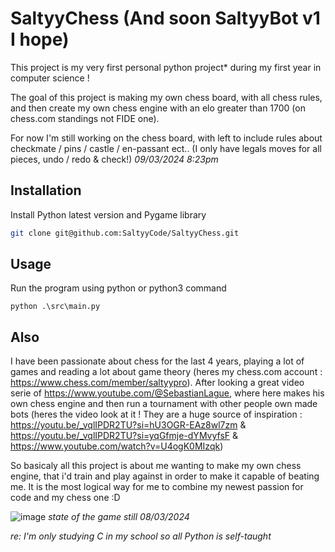 # SaltyyChess (And soon SaltyyBot v1 I hope)

This project is my very first personal python project* during my first year in computer science !

The goal of this project is making my own chess board, with all chess rules, and then create my own chess engine with an elo greater than 1700 (on chess.com standings not FIDE one).

For now I'm still working on the chess board, with left to include rules about checkmate / pins / castle / en-passant ect.. (I only have legals moves for all pieces, undo / redo & check!) *09/03/2024 8:23pm*


## Installation

Install Python latest version and Pygame library

```bash
git clone git@github.com:SaltyyCode/SaltyyChess.git
```

## Usage
Run the program using python or python3 command 
```
python .\src\main.py  
```

## Also
I have been passionate about chess for the last 4 years, playing a lot of games and reading a lot about game theory (heres my chess.com account : https://www.chess.com/member/saltyypro).
After looking a great video serie of https://www.youtube.com/@SebastianLague, where here makes his own chess engine and then run a tournament with other people own made bots (heres the video look at it ! They are a huge source of inspiration : https://youtu.be/_vqlIPDR2TU?si=hU3OGR-EAz8wl7zm & https://youtu.be/_vqlIPDR2TU?si=yqGfmje-dYMvyfsF & https://www.youtube.com/watch?v=U4ogK0MIzqk)

So basicaly all this project is about me wanting to make my own chess engine, that i'd train and play against in order to make it capable of beating me.
It is the most logical way for me to combine my newest passion for code and my chess one :D

![image](https://github.com/SaltyyCode/SaltyyChess/assets/141867236/90602e5d-dc05-4380-bcde-f2be49c82b7b)
*state of the game still 08/03/2024*

*re: I'm only studying C in my school so all Python is self-taught*
